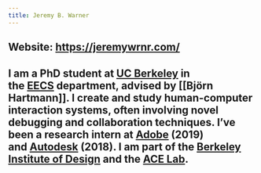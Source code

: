 ```yaml
---
title: Jeremy B. Warner
---
```


## Website: https://jeremywrnr.com/

## I am a PhD student at [UC Berkeley](https://people.eecs.berkeley.edu/~jeremy.warner/) in the [EECS](http://www.eecs.berkeley.edu/) department, advised by [[Björn Hartmann]]. I create and study human-computer interaction systems, often involving novel debugging and collaboration techniques. I’ve been a research intern at [Adobe](https://research.adobe.com/) (2019) and [Autodesk](https://www.autodeskresearch.com/groups/user-interface) (2018). I am part of the [Berkeley Institute of Design](http://bid.berkeley.edu/) and the [ACE Lab](http://acelab.berkeley.edu/).

## 
